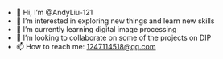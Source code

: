 - 👋 Hi, I’m @AndyLiu-121
- 👀 I’m interested in exploring new things and learn new skills
- 🌱 I’m currently learning digital image processing
- 💞️ I’m looking to collaborate on some of the projects on DIP
- 📫 How to reach me: 1247114518@qq.com

<!---
AndyLiu-121/AndyLiu-121 is a ✨ special ✨ repository because its `README.md` (this file) appears on your GitHub profile.
You can click the Preview link to take a look at your changes.
--->
